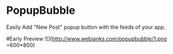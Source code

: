 # PopupBubble
Easily Add  "New Post" popup button with the feeds of your app.

#Early Preview
![](http://www.webianks.com/popupbubble/1.png =600*800)

